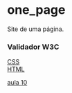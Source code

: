 # one_page
Site de uma página.



### Validador W3C

[CSS](https://jigsaw.w3.org/css-validator/)  <br>
[HTML](https://validator.w3.org/)


[aula 10](https://www.youtube.com/watch?v=fEqZBoy10Ic&list=PLbEOwbQR9lqySIIlPJ-Qwo4f4HSuXVeWk&index=10)